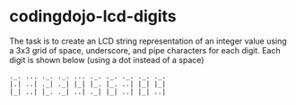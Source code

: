 codingdojo-lcd-digits
=====================

The task is to create an LCD string representation of an
integer value using a 3x3 grid of space, underscore, and
pipe characters for each digit. Each digit is shown below
(using a dot instead of a space)




    ._. ... ._. ._. ... ._. ._. ._. ._. ._.  
    |.| ..| ._| ._| |_| |_. |_. ..| |_| |_|
    |_| ..| |_. ._| ..| ._| |_| ..| |_| ..|
        
